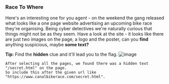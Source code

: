 ### Race To Where
Here's an interesting one for you agent - on the weekend the gang released what looks like a one page website advertising an upcoming bike race they're organising. Being cyber detectives we're naturally curious that things might not be as they seem. Have a look at the site - it looks like there are just two images on the page, a logo and the poster, can you **find** anything suspicious, maybe **some text?**

**Tip:** Find the **hidden** clue and it'll lead you to the flag.
![image](CyberStart/Headquarters%20Base/Level%201/img/c04image.png)

```
After selecting all the pages, we found there was a hidden text "/secret.html" on the page.
So include this after the given url like "https://www.canalbikerace.com/secret.html".
```
